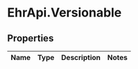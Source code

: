 # EhrApi.Versionable

## Properties
Name | Type | Description | Notes
------------ | ------------- | ------------- | -------------
